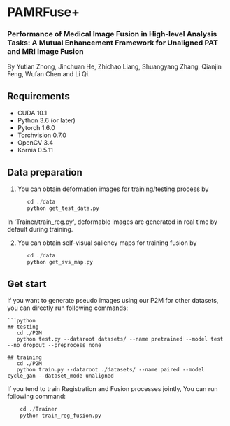# PAMRFuse+

### Performance of Medical Image Fusion in High-level Analysis Tasks: A Mutual Enhancement Framework for Unaligned PAT and MRI Image Fusion

By Yutian Zhong, Jinchuan He, Zhichao Liang, Shuangyang Zhang, Qianjin Feng, Wufan Chen and Li Qi.

## Requirements
- CUDA 10.1
- Python 3.6 (or later)
- Pytorch 1.6.0
- Torchvision 0.7.0
- OpenCV 3.4
- Kornia 0.5.11

## Data preparation
1. You can obtain deformation images for training/testing process by
    ```python
       cd ./data
       python get_test_data.py
   
In 'Trainer/train_reg.py', deformable images are generated in real time by default during training.

2. You can obtain self-visual saliency maps for training fusion by
    ```python
       cd ./data
       python get_svs_map.py

## Get start
 If you want to generate pseudo images using our P2M for other datasets, you can directly run following commands:

    ```python
    ## testing
       cd ./P2M
       python test.py --dataroot datasets/ --name pretrained --model test --no_dropout --preprocess none
    
    ## training
       cd ./P2M
       python train.py --dataroot ./datasets/ --name paired --model cycle_gan --dataset_mode unaligned

If you tend to train Registration and Fusion processes jointly, You can run following command: 
   ```python
       cd ./Trainer
       python train_reg_fusion.py
